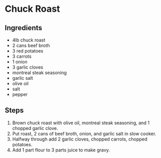 # Chuck Roast

## Ingredients
* 4lb chuck roast
* 2 cans beef broth
* 3 red potatoes
* 3 carrots
* 1 onion
* 3 garlic cloves
* montreal steak seasoning
* garlic salt
* olive oil
* salt
* pepper

## Steps
1. Brown chuck roast with olive oil, montreal steak seasoning, and 1 chopped garlic clove.
2. Put roast, 2 cans of beef broth, onion, and garlic salt in slow cooker.
3. Halfway through add 2 garlic cloves, chopped carrots, chopped potatoes.
4. Add 1 part flour to 3 parts juice to make gravy.